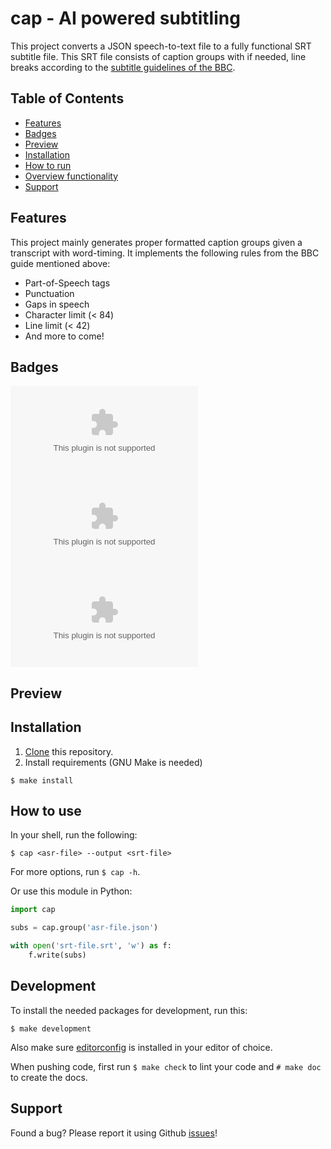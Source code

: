 # cap - AI powered subtitling

This project converts a JSON speech-to-text file to a fully functional SRT
subtitle file. This SRT file consists of caption groups with if needed, line
breaks according to the [subtitle guidelines of the
BBC](https://bbc.github.io/subtitle-guidelines/#Break-at-natural-points).


## Table of Contents

- [Features](#features)
- [Badges](#badges)
- [Preview](#preview)
- [Installation](#installation)
- [How to run](#how_to_run)
- [Overview functionality](#overview_functionality)
- [Support](#support)


## Features

This project mainly generates proper formatted caption groups given a
transcript with word-timing. It implements the following rules from the BBC
guide mentioned above:

- Part-of-Speech tags
- Punctuation
- Gaps in speech
- Character limit (< 84)
- Line limit (< 42)
- And more to come!


## Badges

![Issues](https://img.shields.io/github/issues-raw/yochem/effect.ai?style=for-the-badge)
![Last Commit](https://img.shields.io/github/last-commit/yochem/effect.ai?style=for-the-badge)
![Licence](https://img.shields.io/github/license/yochem/effect.ai?style=for-the-badge)


## Preview

## Installation
1. [Clone](https://bit.ly/2BcAdRs) this repository.
2. Install requirements (GNU Make is needed)

```shell
$ make install
```


## How to use

In your shell, run the following:

```shell
$ cap <asr-file> --output <srt-file>
```

For more options, run `$ cap -h`.

Or use this module in Python:

```python
import cap

subs = cap.group('asr-file.json')

with open('srt-file.srt', 'w') as f:
    f.write(subs)
```


## Development

To install the needed packages for development, run this:

```shell
$ make development
```

Also make sure [editorconfig](editorconfig.org/) is installed in your editor
of choice.

When pushing code, first run `$ make check` to lint your code and `# make doc`
to create the docs.


## Support

Found a bug? Please report it using Github
[issues](https://github.com/yochem/effect.ai/issues)!
